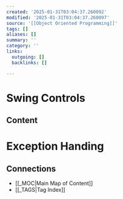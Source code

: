```yaml
---
created: '2025-01-31T03:04:37.260092'
modified: '2025-01-31T03:04:37.260097'
source: '[[Object Oriented Programming]]'
tags: []
aliases: []
summary: ''
category: ''
links:
  outgoing: []
  backlinks: []

---
```


# Swing Controls

## Content

# Exception Handing


## Connections
- [[_MOC|Main Map of Content]]
- [[_TAGS|Tag Index]]
